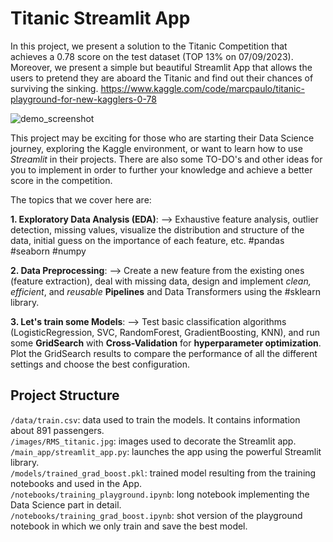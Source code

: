 # Titanic Streamlit App

In this project, we present a solution to the Titanic Competition that achieves a 0.78 score on the test dataset (TOP 13% on 07/09/2023). Moreover, we present a simple but beautiful Streamlit App that allows the users to pretend they are aboard the Titanic and find out their chances of surviving the sinking.
https://www.kaggle.com/code/marcpaulo/titanic-playground-for-new-kagglers-0-78

![demo_screenshot](https://github.com/marcpaulo15/titanic_streamlit/assets/94222660/dd591281-31a3-4885-831c-0068d32361a7)


This project may be exciting for those who are starting their Data Science journey, exploring the Kaggle environment, or want to learn how to use *Streamlit* in their projects. There are also some TO-DO's and other ideas for you to implement in order to further your knowledge and achieve a better score in the competition.

The topics that we cover here are:

**1. Exploratory Data Analysis (EDA)**:
--> Exhaustive feature analysis, outlier detection, missing values, visualize the distribution and structure of the data, initial guess on the importance of each feature, etc. #pandas #seaborn #numpy

**2. Data Preprocessing**:
--> Create a new feature from the existing ones (feature extraction), deal with missing data, design and implement *clean, efficient*, and *reusable* **Pipelines** and Data Transformers using the #sklearn library.

**3. Let's train some Models**:
--> Test basic classification algorithms (LogisticRegression, SVC, RandomForest, GradientBoosting, KNN), and run some **GridSearch** with **Cross-Validation** for **hyperparameter optimization**. Plot the GridSearch results to compare the performance of all the different settings and choose the best configuration.


## Project Structure

```/data/train.csv```: data used to train the models. It contains information about 891 passengers.               
```/images/RMS_titanic.jpg```: images used to decorate the Streamlit app.               
```/main_app/streamlit_app.py```: launches the app using the powerful Streamlit library.             
```/models/trained_grad_boost.pkl```: trained model resulting from the training notebooks and used in the App.                 
```/notebooks/training_playground.ipynb```: long notebook implementing the Data Science part in detail.                 
```/notebooks/training_grad_boost.ipynb```: shot version of the playground notebook in which we only train and save the best model.                    




